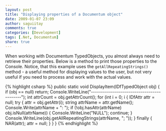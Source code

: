 ```yaml
---
layout: post
title: "Displaying properties of a Documentum object"
date: 2009-01-07 23:09
author: saguiitay
comments: true
categories: [Development]
tags: [.Net, Documentum]
share: true
---
```

When working with Documentum TypedObjects, you almost always need to retrieve their properties. 
Below is a method to print those properties to the Console. Notice, that this example uses the `getAllRepeatingStrings()` method - 
a useful method for displaying values to the user, but not very useful if you need to process and work with the actual values. 

{% highlight csharp %}
public static void DisplayItem(IDfTypedObject obj)
{
	if (obj == null)
		return;
	Console.WriteLine("-------------------------------------------");
	int attrCount = obj.getAttrCount();
	for (int i = 0; i 
	{
		IDfAttr attr = null;
		try
		{
			attr = obj.getAttr(i);
			string attrName = attr.getName();
			Console.Write(attrName + ": ");
			if (!obj.hasAttr(attrName) obj.isNull(attrName))
			{
				Console.WriteLine("NULL");
				continue;
			}
			Console.WriteLine(obj.getAllRepeatingStrings(attrName, "; "));
		}
		finally
		{
			NAR(attr);
			attr = null;
		}
	}
}
{% endhighlight %}